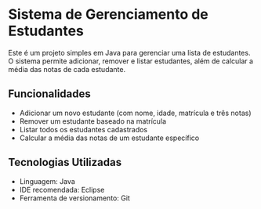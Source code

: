 # Sistema de Gerenciamento de Estudantes

Este é um projeto simples em Java para gerenciar uma lista de estudantes. O sistema permite adicionar, remover e listar estudantes, além de calcular a média das notas de cada estudante.

## Funcionalidades

- Adicionar um novo estudante (com nome, idade, matrícula e três notas)
- Remover um estudante baseado na matrícula
- Listar todos os estudantes cadastrados
- Calcular a média das notas de um estudante específico

## Tecnologias Utilizadas

- Linguagem: Java
- IDE recomendada: Eclipse
- Ferramenta de versionamento: Git
